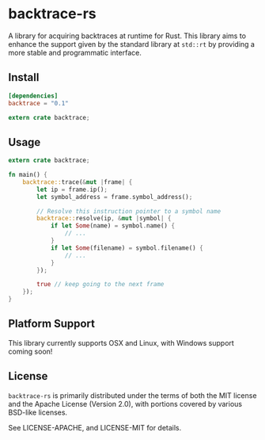 # backtrace-rs

A library for acquiring backtraces at runtime for Rust. This library aims to
enhance the support given by the standard library at `std::rt` by providing a
more stable and programmatic interface.

## Install

```toml
[dependencies]
backtrace = "0.1"
```

```rust
extern crate backtrace;
```

## Usage

```rust
extern crate backtrace;

fn main() {
    backtrace::trace(&mut |frame| {
        let ip = frame.ip();
        let symbol_address = frame.symbol_address();

        // Resolve this instruction pointer to a symbol name
        backtrace::resolve(ip, &mut |symbol| {
            if let Some(name) = symbol.name() {
                // ...
            }
            if let Some(filename) = symbol.filename() {
                // ...
            }
        });

        true // keep going to the next frame
    });
}
```

## Platform Support

This library currently supports OSX and Linux, with Windows support coming soon!

## License

`backtrace-rs` is primarily distributed under the terms of both the MIT license
and the Apache License (Version 2.0), with portions covered by various BSD-like
licenses.

See LICENSE-APACHE, and LICENSE-MIT for details.

